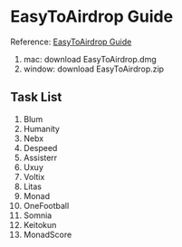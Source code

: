# EasyToAirdrop Guide

Reference: [EasyToAirdrop Guide](https://www.easytoairdrop.com/home/article-view?articleId=ART-922823658642)

1. mac: download EasyToAirdrop.dmg
2. window: download EasyToAirdrop.zip

## Task List

1. Blum
2. Humanity
3. Nebx
4. Despeed
5. Assisterr
6. Uxuy
7. Voltix
8. Litas
9. Monad
10. OneFootball
11. Somnia
12. Keitokun
13. MonadScore